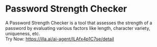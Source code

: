 # Password Strength Checker
A Password Strength Checker is a tool that assesses the strength of a password by evaluating various factors like length, character variety, uniqueness, etc.  
Try Now: https://illa.ai/ai-agent/ILAfx4p1C7se/detail
